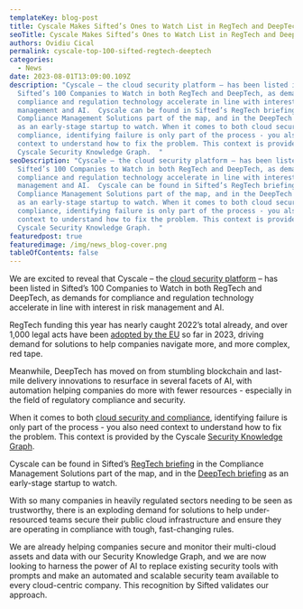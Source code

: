 ```yaml
---
templateKey: blog-post
title: Cyscale Makes Sifted’s Ones to Watch List in RegTech and DeepTech
seoTitle: Cyscale Makes Sifted’s Ones to Watch List in RegTech and DeepTech
authors: Ovidiu Cical
permalink: cyscale-top-100-sifted-regtech-deeptech
categories:
  - News
date: 2023-08-01T13:09:00.109Z
description: "Cyscale – the cloud security platform – has been listed in
  Sifted’s 100 Companies to Watch in both RegTech and DeepTech, as demands for
  compliance and regulation technology accelerate in line with interest in risk
  management and AI.  Cyscale can be found in Sifted’s RegTech briefing in the
  Compliance Management Solutions part of the map, and in the DeepTech briefing
  as an early-stage startup to watch. When it comes to both cloud security and
  compliance, identifying failure is only part of the process - you also need
  context to understand how to fix the problem. This context is provided by the
  Cyscale Security Knowledge Graph.  "
seoDescription: "Cyscale – the cloud security platform – has been listed in
  Sifted’s 100 Companies to Watch in both RegTech and DeepTech, as demands for
  compliance and regulation technology accelerate in line with interest in risk
  management and AI.  Cyscale can be found in Sifted’s RegTech briefing in the
  Compliance Management Solutions part of the map, and in the DeepTech briefing
  as an early-stage startup to watch. When it comes to both cloud security and
  compliance, identifying failure is only part of the process - you also need
  context to understand how to fix the problem. This context is provided by the
  Cyscale Security Knowledge Graph.  "
featuredpost: true
featuredimage: /img/news_blog-cover.png
tableOfContents: false
---
```

We are excited to reveal that Cyscale – the [cloud security platform](https://cyscale.com) – has been listed in Sifted’s 100 Companies to Watch in both RegTech and DeepTech, as demands for compliance and regulation technology accelerate in line with interest in risk management and AI.  

RegTech funding this year has nearly caught 2022’s total already, and over 1,000 legal acts have been [adopted by the EU](https://eur-lex.europa.eu/statistics/legislative-acts-statistics.html) so far in 2023, driving demand for solutions to help companies navigate more, and more complex, red tape.  

Meanwhile, DeepTech has moved on from stumbling blockchain and last-mile delivery innovations to resurface in several facets of AI, with automation helping companies do more with fewer resources - especially in the field of regulatory compliance and security.   

When it comes to both [cloud security and compliance](https://cyscale.com/blog/cloud-compliance-101-basics-best-practices/), identifying failure is only part of the process - you also need context to understand how to fix the problem. This context is provided by the Cyscale [Security Knowledge Graph](https://cyscale.com/products/security-knowledge-graph/).  

Cyscale can be found in Sifted’s [RegTech briefing](https://sifted.eu/pro/briefings/regtech/) in the Compliance Management Solutions part of the map, and in the [DeepTech briefing](https://sifted.eu/pro/briefings/deeptech/) as an early-stage startup to watch.   

With so many companies in heavily regulated sectors needing to be seen as trustworthy, there is an exploding demand for solutions to help under-resourced teams secure their public cloud infrastructure and ensure they are operating in compliance with tough, fast-changing rules. 

We are already helping companies secure and monitor their multi-cloud assets and data with our Security Knowledge Graph, and we are now looking to harness the power of AI to replace existing security tools with prompts and make an automated and scalable security team available to every cloud-centric company. This recognition by Sifted validates our approach.